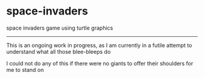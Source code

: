 <h1> space-invaders </h1>
 space invaders game using turtle graphics

---
This is an ongoing work in progress, as I am currently in a futile attempt to understand what all those blee-bleeps do

I could not do any of this if there were no giants to offer their shoulders for me to stand on

